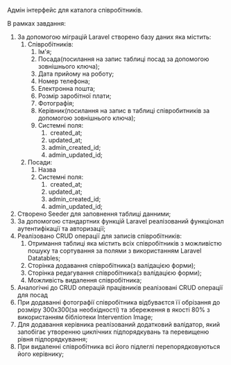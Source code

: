 Адмін інтерфейс для каталога співробітників.

В рамках завдання: 
1. За допомогою міграцій  Laravel створено базу даних яка містить:
	1. Співробітників:
		1. Ім'я;
		2. Посада(посилання на запис таблиці посад за допомогою зовнішнього ключа);
		3. Дата прийому на роботу;
		4. Номер телефона;
		5. Електронна пошта;
		6. Розмір заробітної плати;
		7. Фотографія;
		8. Керівник(посилання на запис в таблиці співробитників за допомогою зовнішнього ключа);
		9. Системні поля:
			1.  created_at;
			2. updated_at;
			3. admin_created_id;
			4. admin_updated_id;
	2. Посади:
		1. Назва
		2. Системні поля:
			1.  created_at;
			2. updated_at;
			3. admin_created_id;
			4. admin_updated_id;
2. Створено Seeder для заповнення таблиці данними;
3. За допомогою стандартних функцій Laravel реалізований функціонал аутентифікації та авторизації;
5. Реалізовано CRUD операції для записів співробітників:
	1. Отримання таблиці яка містить всіх співробітників з можливістю пошуку та сортування за полями з використанням Laravel Datatables;
	2. Сторінка додавання співробітника(з валідацією форми);
	3. Сторінка редагування співробітника(з валідацією форми);
	4. Можливість видалення співробітника;
6. Аналогічні до CRUD операцій працівників реалізовані CRUD операції для посад
7. При додаванні  фотографії співробітника відбуваєтся її обрізання до розміру 300х300(за необхідності) та збереження в якості 80% з використанням бібліотеки Intervention Image;
8. Для додавання керівника реалізований додатковий валідатор, який запобігає утворенню циклічних підпорядкувань та перевищеню рівня підпорядкування;
9. При видаленні співробітника всі його підлеглі перепорядковуються його керівнику;